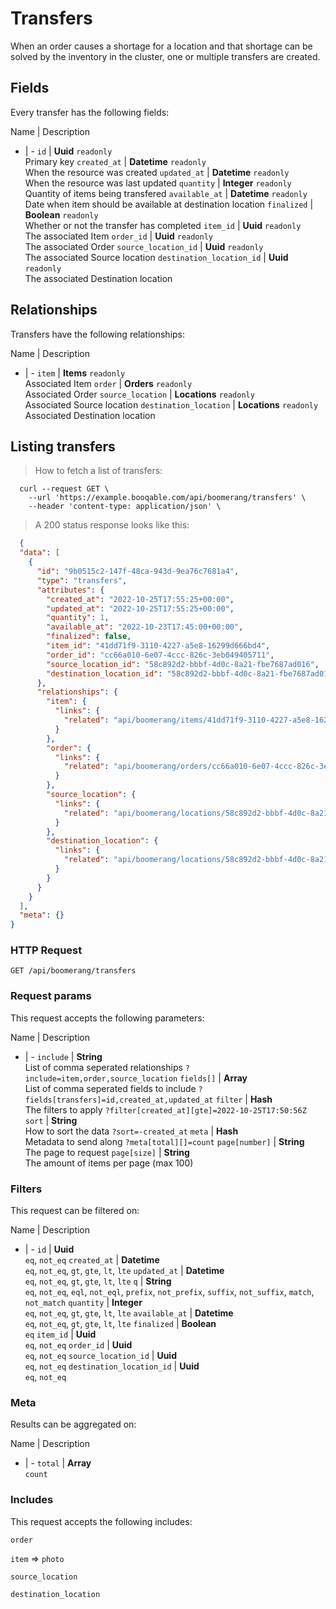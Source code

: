 # Transfers

When an order causes a shortage for a location and that shortage can be solved by the inventory in the cluster, one or multiple transfers are created.

## Fields
Every transfer has the following fields:

Name | Description
- | -
`id` | **Uuid** `readonly`<br>Primary key
`created_at` | **Datetime** `readonly`<br>When the resource was created
`updated_at` | **Datetime** `readonly`<br>When the resource was last updated
`quantity` | **Integer** `readonly`<br>Quantity of items being transfered
`available_at` | **Datetime** `readonly`<br>Date when item should be available at destination location
`finalized` | **Boolean** `readonly`<br>Whether or not the transfer has completed
`item_id` | **Uuid** `readonly`<br>The associated Item
`order_id` | **Uuid** `readonly`<br>The associated Order
`source_location_id` | **Uuid** `readonly`<br>The associated Source location
`destination_location_id` | **Uuid** `readonly`<br>The associated Destination location


## Relationships
Transfers have the following relationships:

Name | Description
- | -
`item` | **Items** `readonly`<br>Associated Item
`order` | **Orders** `readonly`<br>Associated Order
`source_location` | **Locations** `readonly`<br>Associated Source location
`destination_location` | **Locations** `readonly`<br>Associated Destination location


## Listing transfers



> How to fetch a list of transfers:

```shell
  curl --request GET \
    --url 'https://example.booqable.com/api/boomerang/transfers' \
    --header 'content-type: application/json' \
```

> A 200 status response looks like this:

```json
  {
  "data": [
    {
      "id": "9b0515c2-147f-48ca-943d-9ea76c7681a4",
      "type": "transfers",
      "attributes": {
        "created_at": "2022-10-25T17:55:25+00:00",
        "updated_at": "2022-10-25T17:55:25+00:00",
        "quantity": 1,
        "available_at": "2022-10-23T17:45:00+00:00",
        "finalized": false,
        "item_id": "41dd71f9-3110-4227-a5e8-16299d666bd4",
        "order_id": "cc66a010-6e07-4ccc-826c-3eb049405711",
        "source_location_id": "58c892d2-bbbf-4d0c-8a21-fbe7687ad016",
        "destination_location_id": "58c892d2-bbbf-4d0c-8a21-fbe7687ad016"
      },
      "relationships": {
        "item": {
          "links": {
            "related": "api/boomerang/items/41dd71f9-3110-4227-a5e8-16299d666bd4"
          }
        },
        "order": {
          "links": {
            "related": "api/boomerang/orders/cc66a010-6e07-4ccc-826c-3eb049405711"
          }
        },
        "source_location": {
          "links": {
            "related": "api/boomerang/locations/58c892d2-bbbf-4d0c-8a21-fbe7687ad016"
          }
        },
        "destination_location": {
          "links": {
            "related": "api/boomerang/locations/58c892d2-bbbf-4d0c-8a21-fbe7687ad016"
          }
        }
      }
    }
  ],
  "meta": {}
}
```

### HTTP Request

`GET /api/boomerang/transfers`

### Request params

This request accepts the following parameters:

Name | Description
- | -
`include` | **String** <br>List of comma seperated relationships `?include=item,order,source_location`
`fields[]` | **Array** <br>List of comma seperated fields to include `?fields[transfers]=id,created_at,updated_at`
`filter` | **Hash** <br>The filters to apply `?filter[created_at][gte]=2022-10-25T17:50:56Z`
`sort` | **String** <br>How to sort the data `?sort=-created_at`
`meta` | **Hash** <br>Metadata to send along `?meta[total][]=count`
`page[number]` | **String** <br>The page to request
`page[size]` | **String** <br>The amount of items per page (max 100)


### Filters

This request can be filtered on:

Name | Description
- | -
`id` | **Uuid** <br>`eq`, `not_eq`
`created_at` | **Datetime** <br>`eq`, `not_eq`, `gt`, `gte`, `lt`, `lte`
`updated_at` | **Datetime** <br>`eq`, `not_eq`, `gt`, `gte`, `lt`, `lte`
`q` | **String** <br>`eq`, `not_eq`, `eql`, `not_eql`, `prefix`, `not_prefix`, `suffix`, `not_suffix`, `match`, `not_match`
`quantity` | **Integer** <br>`eq`, `not_eq`, `gt`, `gte`, `lt`, `lte`
`available_at` | **Datetime** <br>`eq`, `not_eq`, `gt`, `gte`, `lt`, `lte`
`finalized` | **Boolean** <br>`eq`
`item_id` | **Uuid** <br>`eq`, `not_eq`
`order_id` | **Uuid** <br>`eq`, `not_eq`
`source_location_id` | **Uuid** <br>`eq`, `not_eq`
`destination_location_id` | **Uuid** <br>`eq`, `not_eq`


### Meta

Results can be aggregated on:

Name | Description
- | -
`total` | **Array** <br>`count`


### Includes

This request accepts the following includes:

`order`


`item` => 
`photo`




`source_location`


`destination_location`





